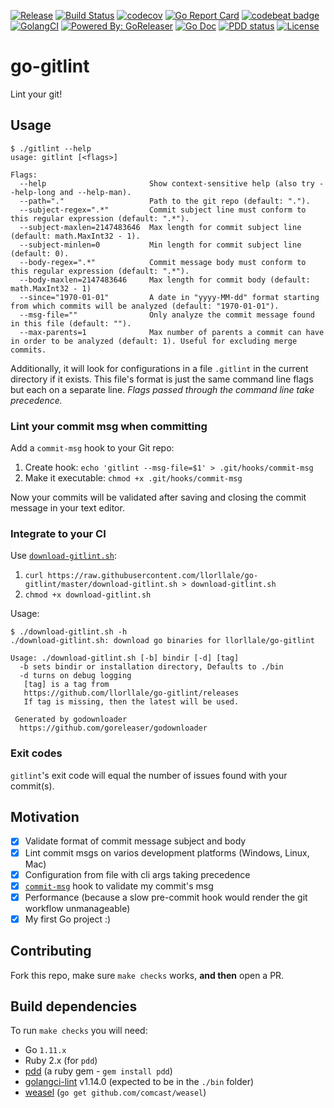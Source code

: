[![Release](https://img.shields.io/github/release/llorllale/go-gitlint.svg?style=flat-square)](https://github.com/llorllale/go-gitlint/releases/latest)
[![Build Status](https://travis-ci.org/llorllale/go-gitlint.svg?branch=master)](https://travis-ci.org/llorllale/go-gitlint)
[![codecov](https://codecov.io/gh/llorllale/go-gitlint/branch/master/graph/badge.svg)](https://codecov.io/gh/llorllale/go-gitlint)
[![Go Report Card](https://goreportcard.com/badge/github.com/llorllale/go-gitlint?style=flat-square)](https://goreportcard.com/report/github.com/llorllale/go-gitlint)
[![codebeat badge](https://codebeat.co/badges/5d0a7cfd-3dfb-4cc9-bd4f-f310c02068eb)](https://codebeat.co/projects/github-com-llorllale-go-gitlint-master)
[![GolangCI](https://golangci.com/badges/github.com/llorllale/go-gitlint.svg)](https://golangci.com/r/github.com/llorllale/go-gitlint)
[![Powered By: GoReleaser](https://img.shields.io/badge/powered%20by-goreleaser-green.svg)](https://github.com/goreleaser)
[![Go Doc](https://img.shields.io/badge/godoc-reference-blue.svg?style=flat-square)](http://godoc.org/github.com/llorllale/go-gitlint)
[![PDD status](http://www.0pdd.com/svg?name=llorllale/go-gitlint)](http://www.0pdd.com/p?name=llorllale/go-gitlint)
[![License](https://img.shields.io/badge/License-Apache%202.0-blue.svg)](https://raw.githubusercontent.com/llorllale/go-gitlint/master/LICENSE)

# go-gitlint
Lint your git!

## Usage
```
$ ./gitlint --help
usage: gitlint [<flags>]

Flags:
  --help                       Show context-sensitive help (also try --help-long and --help-man).
  --path="."                   Path to the git repo (default: ".").
  --subject-regex=".*"         Commit subject line must conform to this regular expression (default: ".*").
  --subject-maxlen=2147483646  Max length for commit subject line (default: math.MaxInt32 - 1).
  --subject-minlen=0           Min length for commit subject line (default: 0).
  --body-regex=".*"            Commit message body must conform to this regular expression (default: ".*").
  --body-maxlen=2147483646     Max length for commit body (default: math.MaxInt32 - 1)
  --since="1970-01-01"         A date in "yyyy-MM-dd" format starting from which commits will be analyzed (default: "1970-01-01").
  --msg-file=""                Only analyze the commit message found in this file (default: "").
  --max-parents=1              Max number of parents a commit can have in order to be analyzed (default: 1). Useful for excluding merge commits.
```
Additionally, it will look for configurations in a file `.gitlint` in the current directory if it exists. This file's format is just the same command line flags but each on a separate line. *Flags passed through the command line take precedence.*

### Lint your commit msg when committing

Add a `commit-msg` hook to your Git repo:

1. Create hook: `echo 'gitlint --msg-file=$1' > .git/hooks/commit-msg`
2. Make it executable: `chmod +x .git/hooks/commit-msg`

Now your commits will be validated after saving and closing the commit message in your text editor.

### Integrate to your CI

Use [`download-gitlint.sh`](https://raw.githubusercontent.com/llorllale/go-gitlint/master/download-gitlint.sh):

1. `curl https://raw.githubusercontent.com/llorllale/go-gitlint/master/download-gitlint.sh > download-gitlint.sh`
2. `chmod +x download-gitlint.sh`

Usage:
```
$ ./download-gitlint.sh -h
./download-gitlint.sh: download go binaries for llorllale/go-gitlint

Usage: ./download-gitlint.sh [-b] bindir [-d] [tag]
  -b sets bindir or installation directory, Defaults to ./bin
  -d turns on debug logging
   [tag] is a tag from
   https://github.com/llorllale/go-gitlint/releases
   If tag is missing, then the latest will be used.

 Generated by godownloader
  https://github.com/goreleaser/godownloader
```

### Exit codes

`gitlint`'s exit code will equal the number of issues found with your commit(s).

## Motivation

- [X] Validate format of commit message subject and body
- [X] Lint commit msgs on varios development platforms (Windows, Linux, Mac)
- [X] Configuration from file with cli args taking precedence
- [X] [`commit-msg`](https://git-scm.com/book/en/v2/Customizing-Git-Git-Hooks) hook to validate my commit's msg
- [X] Performance (because a slow pre-commit hook would render the git workflow unmanageable)
- [X] My first Go project :)

## Contributing
Fork this repo, make sure `make checks` works, **and then** open a PR.

## Build dependencies
To run `make checks` you will need:

* Go `1.11.x`
* Ruby 2.x (for `pdd`)
* [pdd](https://github.com/yegor256/pdd) (a ruby gem - `gem install pdd`)
* [golangci-lint](https://github.com/golangci/golangci-lint) v1.14.0 (expected to be in the `./bin` folder)
* [weasel](https://github.com/comcast/weasel) (`go get github.com/comcast/weasel`)

